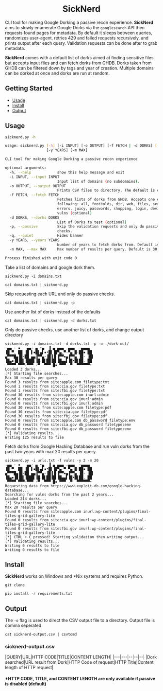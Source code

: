 <h1 align="center">
SickNerd
 </h1>

CLI tool for making Google Dorking a passive recon experience. **SickNerd** aims to slowly enumerate Google Dorks via
the `googlesearch` API then requests found pages for metadata. By default it sleeps between queries, randomizes
user-agent, retries 429 and failed requests recursively, and prints output after each query. Validation requests can be
done after to grab metadata. 

**SickNerd** comes with a default list of dorks aimed at finding sensitive files but 
accepts input files and can fetch dorks from GHDB. Dorks taken from GHDB can be filtered down by tags and year of creation. Multiple domains can be dorked at once and dorks are run at random.

## Getting Started

- [Usage](#usage)
- [Install](#install)
- [Output](#output)

## Usage

```sh
sicknerd.py -h

usage: sicknerd.py [-h] [-i INPUT] [-o OUTPUT] [-f FETCH | -d DORKS] [-p] [-q]
                   [-y YEARS] [-m MAX]

CLI tool for making Google Dorking a passive recon experience

optional arguments:
  -h, --help            show this help message and exit
  -i INPUT, --input INPUT
                        Input list of domains (no subdomains).
  -o OUTPUT, --output OUTPUT
                        Prints CSV files to directory. The default is cwd.
  -f FETCH, --fetch FETCH
                        Fetches lists of dorks from GHDB. Accepts one of the
                        following: all, footholds, dir, web, files, servers,
                        errors, juicy, passwords, shopping, login, devices,
                        vulns (optional)
  -d DORKS, --dorks DORKS
                        List of Dorks to test (optional)
  -p, --passive         Skip the validation requests and only do passive
                        checks.
  -q, --quiet           Hides banner
  -y YEARS, --years YEARS
                        Number of years to fetch dorks from. Default is 2.
  -m MAX, --max MAX     Max number of results per query. Default is 30.

Process finished with exit code 0

```

Take a list of domains and google dork them.

```
sicknerd.py -i domains.txt

cat domains.txt | sicknerd.py
```

Skip requesting each URL and only do passive checks.

```
cat domains.txt | sicknerd.py -p
```

Use another list of dorks instead of the defaults

```
cat domains.txt | sicknerd.py -d dorks.txt
```

Only do passive checks, use another list of dorks, and change output directory

```
sicknerd.py -i domains.txt -d dorks.txt -p -o ./dork-out/
.▄▄ · ▪   ▄▄· ▄ •▄  ▐ ▄ ▄▄▄ .▄▄▄  ·▄▄▄▄  
▐█ ▀. ██ ▐█ ▌▪█▌▄▌▪•█▌▐█▀▄.▀·▀▄ █·██▪ ██ 
▄▀▀▀█▄▐█·██ ▄▄▐▀▀▄·▐█▐▐▌▐▀▀▪▄▐▀▀▄ ▐█· ▐█▌
▐█▄▪▐█▐█▌▐███▌▐█.█▌██▐█▌▐█▄▄▌▐█•█▌██. ██ 
 ▀▀▀▀ ▀▀▀·▀▀▀ ·▀  ▀▀▀ █▪ ▀▀▀ .▀  ▀▀▀▀▀▀• 
Loaded 3 dorks...
[*] Starting file searches...
Max 30 results per query
Found 3 results from site:apple.com filetype:txt
Found 1 results from site:cia.gov filetype:txt
Found 1 results from site:fbi.gov filetype:txt
Found 30 results from site:apple.com inurl:admin
Found 0 results from site:cia.gov inurl:admin
Found 0 results from site:fbi.gov inurl:admin
Found 30 results from site:apple.com filetype:pdf
Found 30 results from site:cia.gov filetype:pdf
Found 30 results from site:fbi.gov filetype:pdf
Found 0 results from site:apple.com db_password filetype:env
Found 0 results from site:cia.gov db_password filetype:env
Found 0 results from site:fbi.gov db_password filetype:env
[*] Validating results...
Writing 125 results to file
```

Fetch dorks from Google Hacking Database and run vuln dorks from the past two years with max 20 results per query.

```
sicknerd.py -i urls.txt -f vulns -y 2 -m 20
.▄▄ · ▪   ▄▄· ▄ •▄  ▐ ▄ ▄▄▄ .▄▄▄  ·▄▄▄▄  
▐█ ▀. ██ ▐█ ▌▪█▌▄▌▪•█▌▐█▀▄.▀·▀▄ █·██▪ ██ 
▄▀▀▀█▄▐█·██ ▄▄▐▀▀▄·▐█▐▐▌▐▀▀▪▄▐▀▀▄ ▐█· ▐█▌
▐█▄▪▐█▐█▌▐███▌▐█.█▌██▐█▌▐█▄▄▌▐█•█▌██. ██ 
 ▀▀▀▀ ▀▀▀·▀▀▀ ·▀  ▀▀▀ █▪ ▀▀▀ .▀  ▀▀▀▀▀▀• 
Requesting data from https://www.exploit-db.com/google-hacking-database...
Searching for vulns dorks from the past 2 years...
Loaded 214 dorks...
[*] Starting file searches...
Max 20 results per query
Found 0 results from site:apple.com inurl:wp-content/plugins/final-tiles-grid-gallery-lite
Found 0 results from site:cia.gov inurl:wp-content/plugins/final-tiles-grid-gallery-lite
Found 0 results from site:fbi.gov inurl:wp-content/plugins/final-tiles-grid-gallery-lite
[*] CTRL + C pressed! Starting validation then writing output...
[*] Validating results...
Writing 0 results to file
Writing 0 results to file
```

## Install

**SickNerd** works on Windows and *Nix systems and requires Python.

```
git clone 
```

```
pip install -r requirements.txt
```

## Output

The `-o` flag is used to direct the CSV output file to a directory. Output file is comma seperated.

```
cat sicknerd-output.csv | csvtomd
```

### sicknerd-output.csv

|QUERY|URL|HTTP CODE|TITLE|CONTENT LENGTH| |---|---|--|--|--| |Dork searched|URL result from Dork|HTTP Code of
request|HTTP Title|Content length of HTTP request|

#### *HTTP CODE, TITLE, and CONTENT LENGTH are only available if passive is disabled (default)
